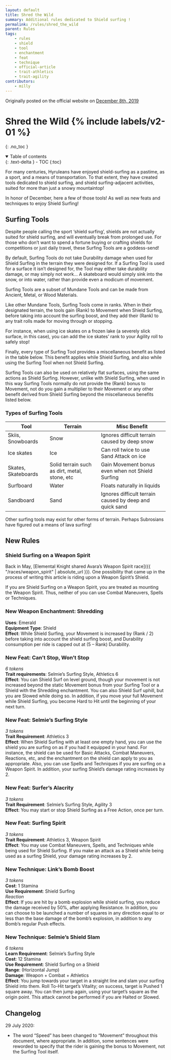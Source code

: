 ```yaml
---
layout: default
title: Shred the Wild
summary: Additional rules dedicated to Shield surfing !
permalink: /rules/shred_the_wild
parent: Rules
tags:
    - rules
    - shield
    - tool
    - enchantment
    - feat
    - technique
    - official-article
    - trait-athletics
    - trait-agility
contributors:
    - milly
---
```


Originally posted on the official website on [December 8th, 2019](https://reclaimthewild.net/index.php/2019/12/08/shred-the-wild/)

# Shred the Wild {% include labels/v2-01 %}
{: .no_toc }

<details open markdown="block">
  <summary>
    Table of contents
  </summary>
  {: .text-delta }
- TOC
{:toc}
</details>

For many centuries, Hyruleans have enjoyed shield-surfing as a pastime, as a sport, and a means of transportation. To that extent, they have created tools dedicated to shield surfing, and shield surfing-adjacent activities, suited for more than just a snowy mountaintop!

In honor of December, here a few of those tools! As well as new feats and techniques to enjoy Shield Surfing!

## Surfing Tools

Despite people calling the sport ‘shield surfing’, shields are not actually suited for shield surfing, and will eventually break from prolonged use. For those who don’t want to spend a fortune buying or crafting shields for competitions or just daily travel, these Surfing Tools are a goddess-send!

By default, Surfing Tools do not take Durability damage when used for Shield Surfing in the terrain they were designed for. If a Surfing Tool is used for a surface it isn’t designed for, the Tool may either take durability damage, or may simply not work… A skateboard would simply sink into the snow, or into water, rather than provide even a modicum of movement.

Surfing Tools are a subset of Mundane Tools and can be made from Ancient, Metal, or Wood Materials.

Like other Mundane Tools, Surfing Tools come in ranks. When in their designated terrain, the tools gain (Rank) to Movement when Shield Surfing, before taking into account the surfing boost, and they add their (Rank) to any trait rolls made for moving through or stopping.

For instance, when using ice skates on a frozen lake (a severely slick surface, in this case), you can add the ice skates’ rank to your Agility roll to safely stop!

Finally, every type of Surfing Tool provides a miscellaneous benefit as listed in the table below. This benefit applies while Shield Surfing, and also while using the Surfing Tool when not Shield Surfing.

Surfing Tools can also be used on relatively flat surfaces, using the same actions as Shield Surfing. However, unlike with Shield Surfing, when used in this way Surfing Tools normally do not provide the (Rank) bonus to Movement, not do you gain a multiplier to their Movement or any other benefit derived from Shield Surfing beyond the miscellaneous benefits listed below. 

### Types of Surfing Tools

| Tool                | Terrain                                       | Misc Benefit                                            |
|---------------------|-----------------------------------------------|---------------------------------------------------------|
| Skiis, Snowboards   | Snow                                          | Ignores difficult terrain caused by deep snow           |
| Ice skates          | Ice                                           | Can roll twice to use Sand Attack on ice                |
| Skates, Skateboards | Solid terrain such as dirt, metal, stone, etc | Gain Movement bonus even when not Shield Surfing        |
| Surfboard           | Water                                         | Floats naturally in liquids                             |
| Sandboard           | Sand                                          | Ignores difficult terrain caused by deep and quick sand |

Other surfing tools may exist for other forms of terrain. Perhaps Subrosians have figured out a means of lava surfing!

## New Rules

### Shield Surfing on a Weapon Spirit

Back in May, [Elemental Knight shared Avara’s Weapon Spirit race]({{ "/races/weapon_spirit" | absolute_url }}). One possibility that came up in the process of writing this article is riding upon a Weapon Spirit’s Shield.

If you are Shield Surfing on a Weapon Spirit, you are treated as mounting the Weapon Spirit. Thus, neither of you can use Combat Maneuvers, Spells or Techniques.

### New Weapon Enchantment: Shredding

**Uses**: Emerald  
**Equipment Type**: Shield  
**Effect**: While Shield Surfing, your Movement is increased by (Rank / 2) before taking into account the shield surfing boost, and Durability consumption per ride is capped out at (5 – Rank) Durability.

### New Feat: Can’t Stop, Won’t Stop

*6 tokens*  
**Trait requirements**: Selmie’s Surfing Style, Athletics 6  
**Effect**: You can Shield Surf on level ground, though your movement is not increased beyond the static Movement bonus from your Surfing Tool or a Shield with the Shredding enchantment. You can also Shield Surf uphill, but you are Slowed while doing so. In addition, if you move your full Movement while Shield Surfing, you become Hard to Hit until the beginning of your next turn.

### New Feat: Selmie’s Surfing Style

*3 tokens*  
**Trait Requirement**: Athletics 3  
**Effect**: When Shield Surfing with at least one empty hand, you can use the shield you are surfing on as if you had it equipped in your hand. For instance, the shield can be used for Basic Attacks, Combat Maneuvers, Reactions, etc, and the enchantment on the shield can apply to you as appropriate. Also, you can use Spells and Techniques if you are surfing on a Weapon Spirit. In addition, your surfing Shield’s damage rating increases by 2.

### New Feat: Surfer’s Alacrity

*3 tokens*  
**Trait Requirement**: Selmie’s Surfing Style, Agility 3  
**Effect**: You may start or stop Shield Surfing as a Free Action, once per turn.

### New Feat: Surfing Spirit

*3 tokens*  
**Trait Requirement**: Athletics 3, Weapon Spirit  
**Effect**: You may use Combat Maneuvers, Spells, and Techniques while being used for Shield Surfing. If you make an attack as a Shield while being used as a surfing Shield, your damage rating increases by 2.

### New Technique: Link’s Bomb Boost

*3 tokens*  
**Cost**: 1 Stamina  
**Use Requirement**: Shield Surfing  
*Reaction*  
**Effect**: If you are hit by a bomb explosion while shield surfing, you reduce the damage received by 50%, after applying Resistance. In addition, you can choose to be launched a number of squares in any direction equal to or less than the base damage of the bomb’s explosion, in addition to any Bomb’s regular Push effects.

### New Technique: Selmie’s Shield Slam

*6 tokens*  
**Learn Requirement**: Selmie’s Surfing Style  
**Cost**: 12 Stamina  
**Use Requirement**: Shield Surfing on a Shield  
**Range**: (Horizontal Jump)  
**Damage**: Weapon + Combat + Athletics  
**Effect**: You jump towards your target in a straight line and slam your surfing Shield into them. Roll To-Hit target’s Vitality; on success, target is Pushed 1 square away. You can then jump again, using your target’s square as the origin point. This attack cannot be performed if you are Halted or Slowed.

## Changelog

29 July 2020:
* The word “Speed” has been changed to “Movement” throughout this document, where appropriate. In addition, some sentences were reworded to specify that the rider is gaining the bonus to Movement, not the Surfing Tool itself.